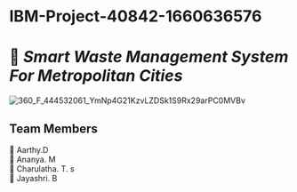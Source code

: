 # IBM-Project-40842-1660636576
# :articulated_lorry: *Smart Waste Management System For Metropolitan Cities*

![360_F_444532061_YmNp4G21KzvLZDSk1S9Rx29arPC0MVBv](https://user-images.githubusercontent.com/88130181/190528444-dcf1990f-477f-482f-a5eb-efbb716a7c87.jpg)

## Team Members

:girl: Aarthy.D <br>
:girl: Ananya. M <br>
:girl: Charulatha. T. s <br>
:girl: Jayashri. B



